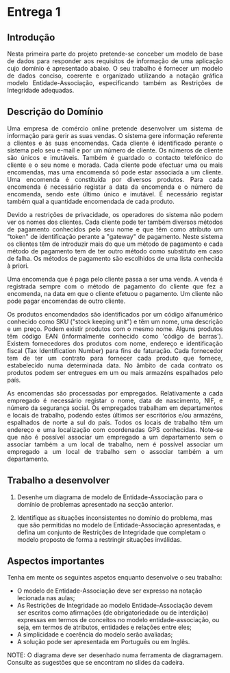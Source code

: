 # Entrega 1

## Introdução

<p = align="justify">
Nesta primeira parte do projeto pretende-se conceber um modelo de base de dados para responder aos
requisitos de informação de uma aplicação cujo domínio é apresentado abaixo. O seu trabalho é
fornecer um modelo de dados conciso, coerente e organizado utilizando a notação gráfica modelo
Entidade-Associação, especificando também as Restrições de Integridade adequadas.
</p>

## Descrição do Domínio

<p = align="justify">
Uma empresa de comércio online pretende desenvolver um sistema de informação para gerir as suas
vendas. O sistema gere informação referente a clientes e às suas encomendas. Cada cliente é identificado perante
o sistema pelo seu e-mail e por um número de cliente. Os números de cliente são únicos e imutáveis.
Também é guardado o contacto telefónico do cliente e o seu nome e morada.
Cada cliente pode efectuar uma ou mais encomendas, mas uma encomenda só pode estar associada a
um cliente. Uma encomenda é constituída por diversos produtos. Para cada encomenda é necessário
registar a data da encomenda e o número de encomenda, sendo este último único e imutável. É
necessário registar também qual a quantidade encomendada de cada produto.
</p>
<p = align="justify">
Devido a restrições de privacidade, os operadores do sistema não podem ver os nomes dos clientes.
Cada cliente pode ter também diversos métodos de pagamento conhecidos pelo seu nome e que têm
como atributo um "token" de identificação perante a "gateway" de pagamento. Neste sistema os clientes
têm de introduzir mais do que um método de pagamento e cada método de pagamento tem de ter outro
método como substituto em caso de falha. Os métodos de pagamento são escolhidos de uma lista
conhecida à priori.
</p>
<p = align="justify">
Uma encomenda que é paga pelo cliente passa a ser uma venda. A venda é registrada sempre com o
método de pagamento do cliente que fez a encomenda, na data em que o cliente efetuou o pagamento.
Um cliente não pode pagar encomendas de outro cliente.
</p>
<p = align="justify">
Os produtos encomendados são identificados por um código alfanumérico conhecido como SKU ("stock
keeping unit") e têm um nome, uma descrição e um preço. Podem existir produtos com o mesmo nome.
Alguns produtos têm código EAN (informalmente conhecido como 'código de barras'). Existem
fornecedores dos produtos com nome, endereço e identificação fiscal (Tax Identification Number) para
fins de faturação. Cada fornecedor tem de ter um contrato para fornecer cada produto que fornece,
estabelecido numa determinada data. No âmbito de cada contrato os produtos podem ser entregues em
um ou mais armazéns espalhados pelo país.
</p>
<p = align="justify">
As encomendas são processadas por empregados. Relativamente a cada empregado é necessário
registar o nome, data de nascimento, NIF, e número da segurança social. Os empregados trabalham em
departamentos e locais de trabalho, podendo estes últimos ser escritórios e/ou armazéns, espalhados de norte a sul do país. Todos os locais de trabalho têm um endereço e uma localização com coordenadas
GPS conhecidas. Note-se que não é possível associar um empregado a um departamento sem o associar
também a um local de trabalho, nem é possível associar um empregado a um local de trabalho sem o
associar também a um departamento.
</p>

## Trabalho a desenvolver

1. Desenhe um diagrama de modelo de Entidade-Associação para o domínio de problemas
   apresentado na secção anterior.

2. Identifique as situações inconsistentes no domínio do problema, mas que são permitidas no
   modelo de Entidade-Associação apresentadas, e defina um conjunto de Restrições de
   Integridade que completam o modelo proposto de forma a restringir situações inválidas.

## Aspectos importantes

<p = align="justify">
Tenha em mente os seguintes aspetos enquanto desenvolve o seu trabalho:
</p>

- O modelo de Entidade-Associação deve ser expresso na notação lecionada nas aulas;
- As Restrições de Integridade ao modelo Entidade-Associação devem ser escritos como
  afirmações (de obrigatoriedade ou de interdição) expressas em termos de conceitos no modelo
  entidade-associação, ou seja, em termos de atributos, entidades e relações entre eles;
- A simplicidade e coerência do modelo serão avaliadas;
- A solução pode ser apresentada em Português ou em Inglês.

<p = align="justify">
NOTE: O diagrama deve ser desenhado numa ferramenta de diagramagem. Consulte as sugestões que se
encontram no slides da cadeira.
</p>
